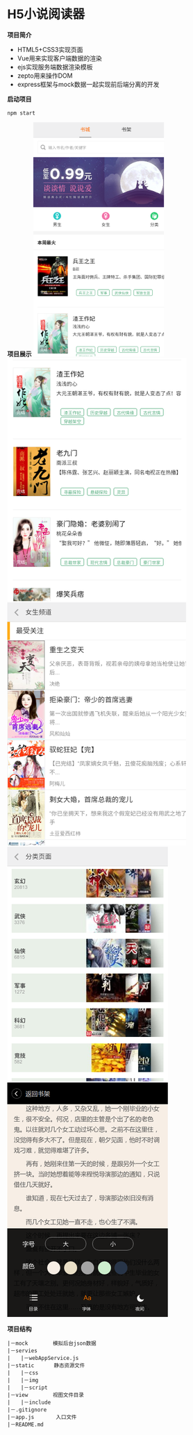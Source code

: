 # H5小说阅读器

**项目简介**

* HTML5+CSS3实现页面
* Vue用来实现客户端数据的渲染
* ejs实现服务端数据渲染模板
* zepto用来操作DOM
* express框架与mock数据一起实现前后端分离的开发

**启动项目**
```
npm start
```

**项目展示**
![image](./static/img/reader1-1.png)
![image](./static/img/reader2.png)
![image](./static/img/reader5.png)
![image](./static/img/reader7.png)
![image](./static/img/reader8.png)

**项目结构**
```
|－mock        模拟后台json数据
|－servies
|　　|－webAppService.js
|－static　　   静态资源文件
|　　|－css
|　　|－img
|　　|－script
|－view        视图文件目录
|　　|－include
|－.gitignore
|－app.js       入口文件
|－README.md
```

